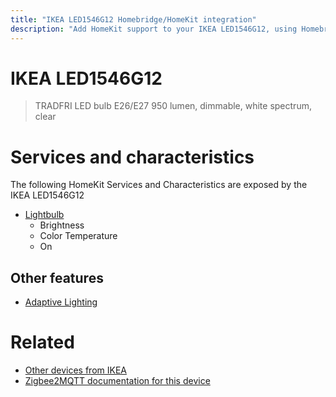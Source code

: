 ```yaml
---
title: "IKEA LED1546G12 Homebridge/HomeKit integration"
description: "Add HomeKit support to your IKEA LED1546G12, using Homebridge, Zigbee2MQTT and homebridge-z2m."
---
```

<!---
This file has been GENERATED using src/docgen/docgen.ts
DO NOT EDIT THIS FILE MANUALLY!
-->
# IKEA LED1546G12
> TRADFRI LED bulb E26/E27 950 lumen, dimmable, white spectrum, clear


# Services and characteristics
The following HomeKit Services and Characteristics are exposed by
the IKEA LED1546G12

* [Lightbulb](../../light.md)
  * Brightness
  * Color Temperature
  * On

## Other features
* [Adaptive Lighting](../../light.md)

# Related
* [Other devices from IKEA](../index.md#ikea)
* [Zigbee2MQTT documentation for this device](https://www.zigbee2mqtt.io/devices/LED1546G12.html)